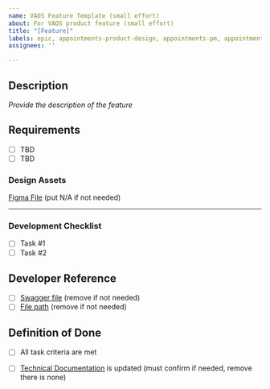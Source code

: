 ```yaml
---
name: VAOS Feature Template (small effort)
about: For VAOS product feature (small effort)
title: "[Feature]"
labels: epic, appointments-product-design, appointments-pm, appointments-feature
assignees: ''

---
```



## Description
_Provide the description of the feature_


## Requirements 

- [ ] TBD
- [ ] TBD

### Design Assets
[Figma File]() (put N/A if not needed) 

---
### Development Checklist

- [ ] Task #1
- [ ] Task #2

 ## Developer Reference
- [ ] [Swagger file]() (remove if not needed)
- [ ] [File path]() (remove if not needed)

## Definition of Done
- [ ] All task criteria are met
- [ ] [Technical Documentation]() is updated (must confirm if needed, remove there is none)


